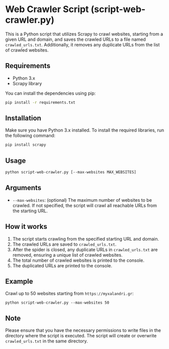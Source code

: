 # Web Crawler Script (script-web-crawler.py)

This is a Python script that utilizes Scrapy to crawl websites, starting from a given URL and domain, and saves the crawled URLs to a file named `crawled_urls.txt`. Additionally, it removes any duplicate URLs from the list of crawled websites.

## Requirements

- Python 3.x
- Scrapy library


You can install the dependencies using pip:
```bash
pip install -r requirements.txt
```
## Installation

Make sure you have Python 3.x installed. To install the required libraries, run the following command:

```bash
pip install scrapy
```

## Usage

```bash
python script-web-crawler.py [--max-websites MAX_WEBSITES]
```


## Arguments

- `--max-websites`: (optional) The maximum number of websites to be crawled. If not specified, the script will crawl all reachable URLs from the starting URL.

## How it works

1. The script starts crawling from the specified starting URL and domain.
2. The crawled URLs are saved to `crawled_urls.txt`.
3. After the spider is closed, any duplicate URLs in `crawled_urls.txt` are removed, ensuring a unique list of crawled websites.
4. The total number of crawled websites is printed to the console.
5. The duplicated URLs are printed to the console.

## Example

Crawl up to 50 websites starting from `https://myxalandri.gr`:

```
python script-web-crawler.py --max-websites 50
```


## Note

Please ensure that you have the necessary permissions to write files in the directory where the script is executed. The script will create or overwrite `crawled_urls.txt` in the same directory.

